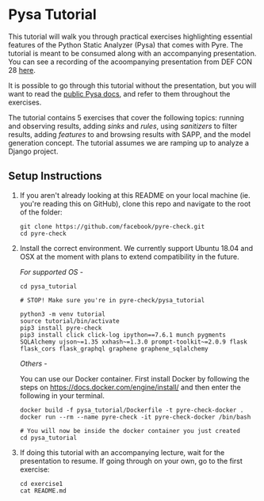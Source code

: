 # Pysa Tutorial

This tutorial will walk you through practical exercises highlighting essential
features of the Python Static Analyzer (Pysa) that comes with Pyre. The tutorial
is meant to be consumed along with an accompanying presentation. You can see a
recording of the acoompanying presentation from DEF CON 28
[here](https://www.youtube.com/watch?v=8I3zlvtpOww).

It is possible to go through this tutorial without the presentation, but you
will want to read the [public Pysa
docs](https://pyre-check.org/docs/pysa-basics.html), and refer to them
throughout the exercises.

The tutorial contains 5 exercises that cover the following topics: running and
observing results, adding _sinks_ and _rules_, using _sanitizers_ to filter
results, adding _features_ to and browsing results with SAPP, and the model
generation concept. The tutorial assumes we are ramping up to analyze a Django
project.

## Setup Instructions

1. If you aren't already looking at this README on your local machine (ie. you're
   reading this on GitHub), clone this repo and navigate to the root of the folder:

   ```
   git clone https://github.com/facebook/pyre-check.git
   cd pyre-check
   ```

2. Install the correct environment. We currently support Ubuntu 18.04 and OSX at
   the moment with plans to extend compatibility in the future.

      *For supported OS* -
      ```
      cd pysa_tutorial

      # STOP! Make sure you're in pyre-check/pysa_tutorial

      python3 -m venv tutorial
      source tutorial/bin/activate
      pip3 install pyre-check
      pip3 install click click-log ipython==7.6.1 munch pygments SQLAlchemy ujson~=1.35 xxhash~=1.3.0 prompt-toolkit~=2.0.9 flask flask_cors flask_graphql graphene graphene_sqlalchemy
      ```

      *Others* -

      You can use our Docker container. First install Docker by following the steps
      on https://docs.docker.com/engine/install/ and then enter the following in
      your terminal.
      ```
      docker build -f pysa_tutorial/Dockerfile -t pyre-check-docker .
      docker run --rm --name pyre-check -it pyre-check-docker /bin/bash

      # You will now be inside the docker container you just created
      cd pysa_tutorial
      ```

3. If doing this tutorial with an accompanying lecture, wait for the
   presentation to resume. If going through on your own, go to the first
   exercise:

   ```
   cd exercise1
   cat README.md
   ```
